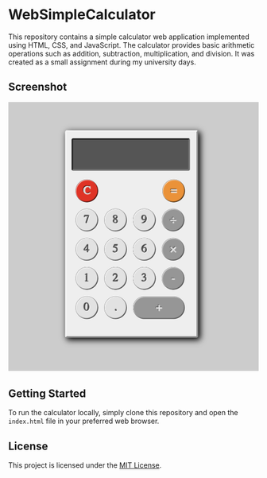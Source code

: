 # WebSimpleCalculator

This repository contains a simple calculator web application implemented using HTML, CSS, and JavaScript. The calculator provides basic arithmetic operations such as addition, subtraction, multiplication, and division. It was created as a small assignment during my university days.

## Screenshot

![screenshot](screenshot.png)

## Getting Started

To run the calculator locally, simply clone this repository and open the `index.html` file in your preferred web browser.

## License

This project is licensed under the [MIT License](LICENSE).
